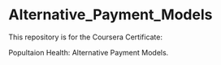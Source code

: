 # Alternative_Payment_Models
 
This repository is for the Coursera Certificate: 

Popultaion Health: Alternative Payment Models.
